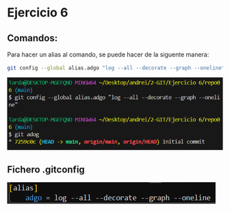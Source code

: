 # Ejercicio 6

## Comandos:
Para hacer un alias al comando, se puede hacer de la siguente manera:
```bash
git config --global alias.adgo "log --all --decorate --graph --oneline"
```

![alt text](image.png)

## Fichero .gitconfig
![alt text](image-1.png)